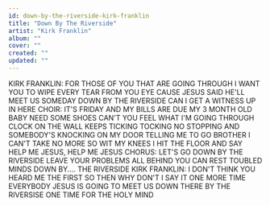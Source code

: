 ```yaml
---
id: down-by-the-riverside-kirk-franklin
title: "Down By The Riverside"
artist: "Kirk Franklin"
album: ""
cover: ""
created: ""
updated: ""
---
```


KIRK FRANKLIN:
FOR THOSE OF YOU THAT ARE GOING THROUGH
I WANT YOU TO WIPE EVERY TEAR FROM YOU EYE
CAUSE JESUS SAID HE'LL MEET US SOMEDAY
DOWN BY THE RIVERSIDE
CAN I GET A WITNESS UP IN HERE
CHOIR:
IT'S FRIDAY AND MY BILLS ARE DUE
MY 3 MONTH OLD BABY NEED SOME SHOES
CAN'T YOU FEEL WHAT I'M GOING THROUGH
CLOCK ON THE WALL KEEPS TICKING TOCKING
NO STOPPING AND SOMEBODY'S KNOCKING
ON MY DOOR TELLING ME TO GO
BROTHER I CAN'T TAKE NO MORE
SO WIT MY KNEES I HIT THE FLOOR
AND SAY HELP ME JESUS, HELP ME JESUS
CHORUS:
LET'S GO DOWN BY THE RIVERSIDE
LEAVE YOUR PROBLEMS ALL BEHIND
YOU CAN REST TOUBLED MINDS
DOWN BY....
THE RIVERSIDE
KIRK FRANKLIN:
I DON'T THINK YOU HEARD ME THE FIRST
SO THEN WHY DON'T I SAY IT ONE MORE TIME
EVERYBODY JESUS IS GOING TO MEET US DOWN THERE
BY THE RIVERSISE
ONE TIME FOR THE HOLY MIND